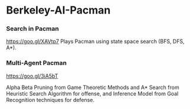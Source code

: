 # Berkeley-AI-Pacman

### Search in Pacman
  
  https://goo.gl/XAVtp7
  Plays Pacman using state space search (BFS, DFS, A*). 

### Multi-Agent Pacman
  https://goo.gl/3iA5bT
 
  ​Alpha​ ​Beta Pruning​ ​from​ ​Game​ ​Theoretic​ ​Methods​ ​and​ ​A*​ ​Search​ ​from​ ​Heuristic​ ​Search​ ​Algorithm​ ​for​    ​offense, and​ ​Inference​ ​Model​ ​from​ ​Goal​ ​Recognition​ ​techniques​ ​for​ ​defense.
